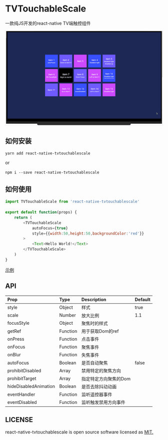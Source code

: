 # TVTouchableScale
一款纯JS开发的react-native TV端触控组件     

<div align=center><img src="https://github.com/Elderkly/ImgRepository/blob/master/react-native-TVTouchableScale/QQ20200526-153414-HD.gif?raw=true"/></div>      

##  如何安装
```
yarn add react-native-tvtouchablescale
```
or   
```
npm i --save react-native-tvtouchablescale
```

##  如何使用
```javascript
import TVTouchableScale from 'react-native-tvtouchablescale'

export default function(props) {
    return (
        <TVTouchableScale
            autoFocus={true}
            style={{width:50,height:50,backgroundColor:'red'}}
        >
            <Text>Hello World!</Text>
        </TVTouchableScale>
    )
}
```    

[示例](https://github.com/Elderkly/react-native-TVTouchableScale/tree/master/example)   

## API
|Prop|Type|Description|Default|
|:---|:---|:---|:---|
|style|Object|样式|true||
|scale|Number|放大比例|1.1|
|focusStyle|Object|聚焦时的样式||
|getRef|Function|用于获取Dom的ref||
|onPress|Function|点击事件||
|onFocus|Function|聚焦事件||
|onBlur|Function|失焦事件||
|autoFocus|Boolean|是否自动聚焦|false|
|prohibitDisabled|Array|禁用特定的聚焦方向||
|prohibitTarget|Array|指定特定方向聚焦的Dom||
|hideDisabledAnimation|Boolean|是否去除抖动动画||
|eventHandler|Function|监听遥控器事件||
|eventDisabled|Function|监听触发禁用方向事件||    

## LICENSE

react-native-tvtouchablescale is open source software licensed as
[MIT.](https://github.com/Elderkly/react-native-tvtouchablescale/blob/master/LICENSE)
